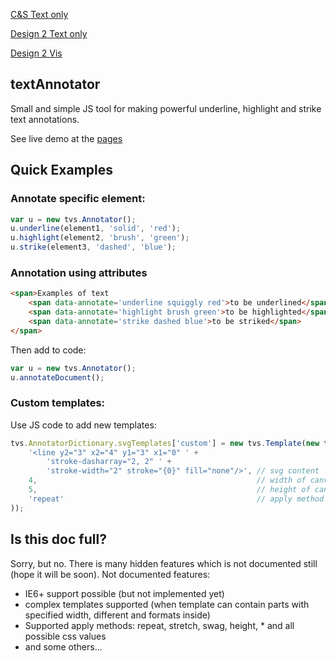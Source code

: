 [C&S Text only](cs-essay-text.html)

[Design 2 Text only](essay_v2_text.html)

[Design 2 Vis](essay_v2_vis.html)
## textAnnotator

Small and simple JS tool for making powerful underline, highlight and strike text annotations.

See live demo at the [pages](http://neisbut.github.io/textAnnotator/)

## Quick Examples

### Annotate specific element:
```javascript
var u = new tvs.Annotator();
u.underline(element1, 'solid', 'red');
u.highlight(element2, 'brush', 'green');
u.strike(element3, 'dashed', 'blue');
```


### Annotation using attributes

```html
<span>Examples of text
    <span data-annotate='underline squiggly red'>to be underlined</span>,
    <span data-annotate='highlight brush green'>to be highlighted</span>,
    <span data-annotate='strike dashed blue'>to be striked</span>
</span>
```

Then add to code:
```javascript
var u = new tvs.Annotator();
u.annotateDocument();
```

### Custom templates:
Use JS code to add new templates:
```javascript
tvs.AnnotatorDictionary.svgTemplates['custom'] = new tvs.Template(new tvs.SvgTemplatePart(
    '<line y2="3" x2="4" y1="3" x1="0" ' +
        'stroke-dasharray="2, 2" ' +
        'stroke-width="2" stroke="{0}" fill="none"/>', // svg content
    4,                                                 // width of canvas
    5,                                                 // height of canvas
    'repeat'                                           // apply method
));
```

## Is this doc full?

Sorry, but no. There is many hidden features which is not documented still (hope it will be soon). Not documented features:
* IE6+ support possible (but not implemented yet)
* complex templates supported (when template can contain parts with specified width, different and formats inside)
* Supported apply methods: repeat, stretch, swag, height, * and all possible css values
* and some others...
